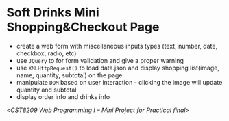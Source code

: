 # Soft Drinks Mini Shopping&Checkout Page
- create a web form with miscellaneous inputs types (text, number, date, checkbox, radio, etc)
- use `JQuery` to for form validation and give a proper warning
- use `XMLHttpRequest()` to load data.json and display shopping list(image, name, quantity, subtotal) on the page
- manipulate `DOM` based on user interaction - clicking the image will update quantity and subtotal
- display order info and drinks info

<*CST8209 Web Programming I – Mini Project for Practical final*>
